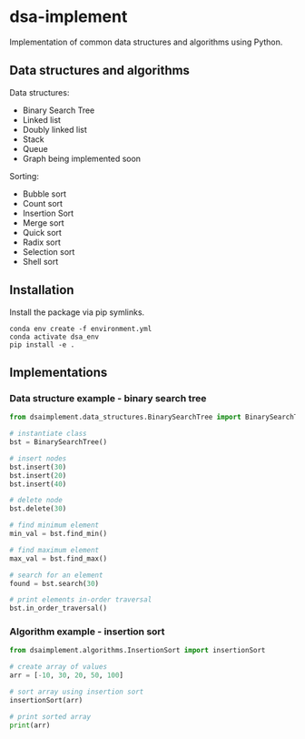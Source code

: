 # dsa-implement
Implementation of common data structures and algorithms using Python. 

## Data structures and algorithms

Data structures:
- Binary Search Tree
- Linked list
- Doubly linked list
- Stack
- Queue
- Graph being implemented soon

Sorting:
- Bubble sort
- Count sort
- Insertion Sort
- Merge sort 
- Quick sort
- Radix sort
- Selection sort
- Shell sort

## Installation 
Install the package via pip symlinks.

```
conda env create -f environment.yml
conda activate dsa_env
pip install -e .
```

## Implementations

### Data structure example - binary search tree

```python
from dsaimplement.data_structures.BinarySearchTree import BinarySearchTree

# instantiate class
bst = BinarySearchTree()

# insert nodes
bst.insert(30)
bst.insert(20)
bst.insert(40)

# delete node
bst.delete(30)

# find minimum element
min_val = bst.find_min()

# find maximum element
max_val = bst.find_max()

# search for an element
found = bst.search(30)

# print elements in-order traversal
bst.in_order_traversal()

```

### Algorithm example - insertion sort
```python
from dsaimplement.algorithms.InsertionSort import insertionSort

# create array of values
arr = [-10, 30, 20, 50, 100]

# sort array using insertion sort
insertionSort(arr)

# print sorted array
print(arr)
```


